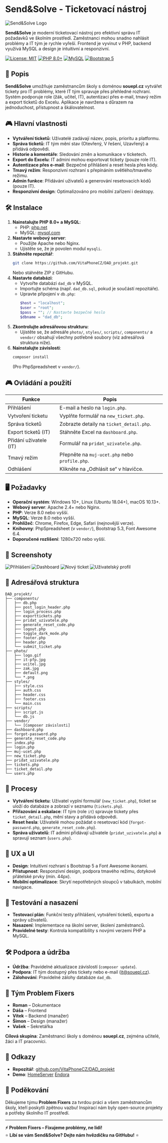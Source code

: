 # Send&Solve - Ticketovací nástroj

![Send&Solve Logo](photo/logo.gif)

**Send&Solve** je moderní ticketovací nástroj pro efektivní správu IT požadavků ve školním prostředí. Zaměstnanci mohou snadno nahlásit problémy a IT tým je rychle vyřeší. Frontend je vyvinut v PHP, backend využívá MySQL a design je intuitivní a responzivní.

[![License: MIT](https://img.shields.io/badge/License-MIT-yellow.svg)](https://opensource.org/licenses/MIT)
[![PHP 8.0+](https://img.shields.io/badge/PHP-8.0+-blue.svg)](https://www.php.net/)
[![MySQL](https://img.shields.io/badge/MySQL-8.0+-green.svg)](https://www.mysql.com/)
[![Bootstrap 5](https://img.shields.io/badge/Bootstrap-5.3-purple.svg)](https://getbootstrap.com/)

## 📖 Popis

**Send&Solve** umožňuje zaměstnancům školy s doménou **souepl.cz** vytvářet tickety pro IT problémy, které IT tým spravuje přes přehledné rozhraní. Systém podporuje role (žák, učitel, IT), autentizaci přes e-mail, tmavý režim a export ticketů do Excelu. Aplikace je navržena s důrazem na jednoduchost, přístupnost a škálovatelnost.

## 🎮 Hlavní vlastnosti

- **Vytváření ticketů**: Uživatelé zadávají název, popis, prioritu a platformu.
- **Správa ticketů**: IT tým mění stav (Otevřený, V řešení, Uzavřený) a přidává odpovědi.
- **Historie a komentáře**: Sledování změn a komunikace v ticketech.
- **Export do Excelu**: IT admini mohou exportovat tickety (pouze role IT).
- **Autentizace přes e-mail**: Bezpečné přihlášení a reset hesla přes kódy.
- **Tmavý režim**: Responzivní rozhraní s přepínáním světlého/tmavého režimu.
- **Admin funkce**: Přidávání uživatelů a generování resetovacích kódů (pouze IT).
- **Responzivní design**: Optimalizováno pro mobilní zařízení i desktopy.

## 🛠️ Instalace

1. **Nainstalujte PHP 8.0+ a MySQL**:
   - PHP: [php.net](https://www.php.net/downloads)
   - MySQL: [mysql.com](https://www.mysql.com/downloads/)
2. **Nastavte webový server**:
   - Použijte Apache nebo Nginx.
   - Ujistěte se, že je povolen modul `mysqli`.
3. **Stáhněte repozitář**:
   ```bash
   git clone https://github.com/VitaPhoneCZ/DAD_projekt.git
   ```
   Nebo stáhněte ZIP z GitHubu.
4. **Nastavte databázi**:
   - Vytvořte databázi `dad_db` v MySQL.
   - Importujte schéma (např. `dad_db.sql`, pokud je součástí repozitáře).
   - Upravte připojení v `db.php`:
     ```php
     $host = "localhost";
     $user = "root";
     $pass = ""; // Nastavte bezpečné heslo
     $dbname = "dad_db";
     ```
5. **Zkontrolujte adresářovou strukturu**:
   - Ujistěte se, že adresáře `photo/`, `styles/`, `scripts/`, `components/` a `vendor/` obsahují všechny potřebné soubory (viz adresářová struktura níže).
6. **Nainstalujte závislosti**:
   ```bash
   composer install
   ```
   (Pro PhpSpreadsheet v `vendor/`).

## 🎮 Ovládání a použití

| Funkce                    | Popis                                      |
|---------------------------|--------------------------------------------|
| Přihlášení                | E-mail a heslo na `login.php`.             |
| Vytvoření ticketu         | Vyplňte formulář na `new_ticket.php`.      |
| Správa ticketů            | Zobrazte detaily na `ticket_detail.php`.   |
| Export ticketů (IT)       | Stáhněte Excel na `dashboard.php`.         |
| Přidání uživatele (IT)    | Formulář na `pridat_uzivatele.php`.        |
| Tmavý režim               | Přepněte na `muj-ucet.php` nebo `profile.php`. |
| Odhlášení                 | Klikněte na „Odhlásit se“ v hlavičce.      |

## 🖥️ Požadavky

- **Operační systém**: Windows 10+, Linux (Ubuntu 18.04+), macOS 10.13+.
- **Webový server**: Apache 2.4+ nebo Nginx.
- **PHP**: Verze 8.0 nebo vyšší.
- **MySQL**: Verze 8.0 nebo vyšší.
- **Prohlížeč**: Chrome, Firefox, Edge, Safari (nejnovější verze).
- **Knihovny**: PhpSpreadsheet (v `vendor/`), Bootstrap 5.3, Font Awesome 6.4.
- **Doporučené rozlišení**: 1280x720 nebo vyšší.

## 📸 Screenshoty

![Přihlášení](photo/login_screenshot.png)
![Dashboard](photo/dashboard_screenshot.png)
![Nový ticket](photo/new_ticket_screenshot.png)
![Uživatelský profil](photo/user_screenshot.png)

## 📂 Adresářová struktura

```
DAD_projekt/
├── components/
│   ├── db.php
│   ├── post_login_header.php
│   ├── login_process.php
│   ├── exporttickets.php
│   ├── pridat_uzivatele.php
│   ├── generate_reset_code.php
│   ├── logout.php
│   ├── toggle_dark_mode.php
│   ├── footer.php
│   ├── header.php
│   └── submit_ticket.php
├── photo/
│   ├── logo.gif
│   ├── it-pfp.jpg
│   ├── ucitel.jpg
│   ├── zak.jpg
│   ├── default.png
│   └── *.png
├── styles/
│   ├── style.css
│   ├── auth.css
│   ├── header.css
│   ├── footer.css
│   └── main.css
├── scripts/
│   ├── script.js
│   └── db.js
├── vendor/
│   └── [Composer závislosti]
├── dashboard.php
├── forgot-password.php
├── generate_reset_code.php
├── index.php
├── login.php
├── muj-ucet.php
├── new_ticket.php
├── pridat_uzivatele.php
├── tickets.php
├── ticket_detail.php
└── users.php
```

## 🔄 Procesy

- **Vytváření ticketu**: Uživatel vyplní formulář (`new_ticket.php`), ticket se uloží do databáze a zobrazí v seznamu (`tickets.php`).
- **Přiřazování a eskalace**: IT tým (role `it`) spravuje tickety přes `ticket_detail.php`, mění stavy a přidává odpovědi.
- **Reset hesla**: Uživatelé mohou požádat o resetovací kód (`forgot-password.php`, `generate_reset_code.php`).
- **Správa uživatelů**: IT admini přidávají uživatele (`pridat_uzivatele.php`) a spravují seznam (`users.php`).

## 📝 UX a UI

- **Design**: Intuitivní rozhraní s Bootstrap 5 a Font Awesome ikonami.
- **Přístupnost**: Responzivní design, podpora tmavého režimu, dotykově přátelské prvky (min. 44px).
- **Mobilní optimalizace**: Skrytí nepotřebných sloupců v tabulkách, mobilní navigace.

## 🎯 Testování a nasazení

- **Testovací plán**: Funkční testy přihlášení, vytváření ticketů, exportu a správy uživatelů.
- **Nasazení**: Implementace na školní server, školení zaměstnanců.
- **Pravidelné testy**: Kontrola kompatibility s novými verzemi PHP a MySQL.

## 🛠️ Podpora a údržba

- **Údržba**: Pravidelné aktualizace závislostí (`composer update`).
- **Podpora**: IT tým dostupný přes tickety nebo e-mail (it@souepl.cz).
- **Zálohování**: Pravidelné zálohy databáze `dad_db`.

## 👥 Tým Problem Fixers

- **Roman** – Dokumentace
- **Dáša** – Frontend
- **Vítek** – Backend (manažer)
- **Šimon** – Design (manažer)
- **Vašek** – Sekretářka

**Cílová skupina**: Zaměstnanci školy s doménou **souepl.cz**, zejména učitelé, žáci a IT pracovníci.

## 🔗 Odkazy

- **Repozitář**: [github.com/VitaPhoneCZ/DAD_projekt](https://github.com/VitaPhoneCZ/DAD_projekt)
- **Demo**: [HomeServer](https://vitaphone.vlastas.cc/dad/) [Endora](https://problemfixers.jednoduse.cz/)

## 🙏 Poděkování

Děkujeme týmu **Problem Fixers** za tvrdou práci a všem zaměstnancům školy, kteří poskytli zpětnou vazbu! Inspirací nám byly open-source projekty a potřeby školního IT prostředí.

---

**⚡ Problem Fixers – Fixujeme problémy, ne lidi!**  
⭐ **Líbí se vám Send&Solve? Dejte nám hvězdičku na GitHubu!** ⭐